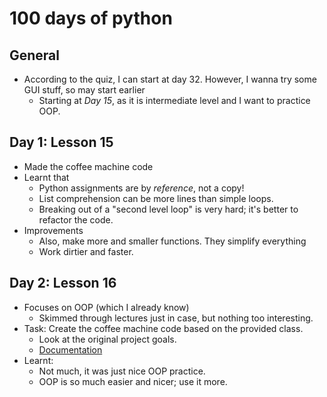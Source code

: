 # 100 days of python
## General
- According to the quiz, I can start at day 32. However, I wanna try some GUI stuff, so may start earlier
  - Starting at _Day 15_, as it is intermediate level and I want to practice OOP.

## Day 1: Lesson 15
- Made the coffee machine code
- Learnt that
  - Python assignments are by _reference_, not a copy!
  - List comprehension can be more lines than simple loops.
  - Breaking out of a "second level loop" is very hard; it's better to refactor the code.
- Improvements
  - Also, make more and smaller functions. They simplify everything
  - Work dirtier and faster.

## Day 2: Lesson 16
- Focuses on OOP (which I already know)
  - Skimmed through lectures just in case, but nothing too interesting.
- Task: Create the coffee machine code based on the provided class.
  - Look at the original project goals.
  - [Documentation](https://docs.google.com/document/d/e/2PACX-1vTragRHILyj76AvVgpWeOlEaLBXoxPM_43SdEyffIKtOgarj42SoSAsK6LwLAdHQs2qFLGthRZds6ok/pub)
- Learnt:
  - Not much, it was just nice OOP practice.
  - OOP is so much easier and nicer; use it more.